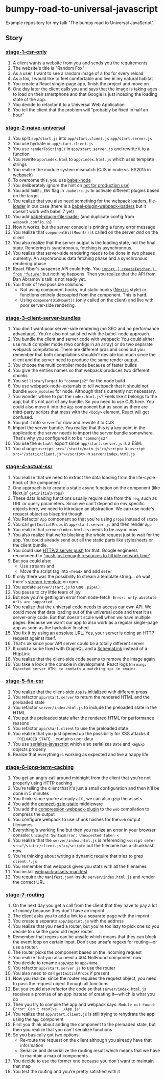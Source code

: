 # bumpy-road-to-universal-javascript

Example repository for my talk "The bumpy road to Universal JavaScript".

## Story

### [stage-1-csr-only](stage-1-csr-only)

1.  A client wants a website from you and sends you the requirements
1.  The website's title is "Random Fox"
1.  As a user, I want to see a random image of a fox for every reload
1.  As a fox, I would like to feel comfortable and live in my natural habitat
1.  You create a React single-page app, finish the project and move on
1.  One day later the client calls you and says that the image is taking ages to load on their smartphone and that Google is just indexing the loading state of the app.
1.  You decide to refactor it to a Universal Web Application
1.  You tell the client that the problem will "probably be fixed in half an hour"

### [stage-2-naive-universal](stage-2-naive-universal)

1.  You split `app/start.js` into `app/start.client.js` `app/start.server.js`
1.  You use hydrate in `app/start.client.js`
1.  You use `renderToString()` in `app/start.server.js` and rewrite it to a function
1.  You rewrite `app/index.html` to `app/index.html.js` which uses template strings
1.  You realize the module system mismatch (CJS in node vs. ES2015 in webpack)
1.  To overcome this, you use [babel-node](https://github.com/babel/babel/tree/master/packages/babel-node)
1.  You deliberately ignore the hint on [not for production use](https://babeljs.io/docs/usage/cli/#babel-node))
1.  You add `BABEL_ENV` flag in `.babelrc.js` to activate different plugins based on the target
1.  You realize that you also need something for the webpack loaders, [file-loader](https://github.com/webpack-contrib/file-loader) in our case (there is a [babel-plugin-webpack-loaders](https://github.com/istarkov/babel-plugin-webpack-loaders) but it doesn't work with babel 7 yet)
1.  You add [babel-plugin-file-loader](https://github.com/sheerun/babel-plugin-file-loader) (and duplicate config from `webpack.config.js`)
1.  Now it works, but the server console is printing a funny error message
1.  You realize that `componentWillMount()` is called on the server _and_ on the client
1.  You also realize that the server output is the loading state, not the final state. Rendering is synchronous, fetching is asynchronous.
1.  You realize that server-side rendering needs to be done in two phases currently: An asychronous data fetching phase and a synchronous rendering phase
1.  React Fiber's suspense API could help. You [`import { createFetcher } from "future"`](https://blog.usejournal.com/notes-from-dan-abramovs-beyond-react-16-talk-5861a92dcdce) but nothing happens. Then you realize that the API from Dan Abramov's talk is not ready yet.
1.  You think of two possible solutions:
    * Not using component hooks, but static hooks ([Next.js](https://nextjs.org/) style) or functions entirely decoupled from the component. This is hard.
    * Using `componentDidMount()` (only called on the client) and live with poor server-side rendering.

### [stage-3-client-server-bundles](stage-3-client-server-bundles)

1.  You don't want poor server-side rendering (no SEO and no performance advantage). You're also not satisfied with the babel-node approach.
1.  You bundle the client and server code with webpack: You could either use multi compiler mode (two configs in an array) or do two separate webpack compilations. There are different pros and cons but you remember that both compilations shouldn't deviate too much since the client and the server need to produce the same render output.
1.  You choose the multi compiler mode because of faster builds
1.  You give the entries names so that webpack produces two different chunks
1.  You set `libraryTarget` to `"commonjs2"` for the node build
1.  You use [webpack-node-externals](https://www.npmjs.com/package/webpack-node-externals) to tell webpack that it should not bundle `node_modules` for node. Although that's currently not necessary.
1.  You wonder where to put the `index.html.js`? Feels like it belongs to the app, but it's not part of any bundle. So you need to use CJS here. You could also move it into the `App` component but as soon as there are third-party scripts that mess with the `<body>` element, React will get confused.
1.  You put it into `server` for now and rewrite it to CJS
1.  Import the server bundle. You realize that this is a key point in the application: the server needs to import the server bundle somewhere. That's why you configured it to be `"commonjs2"`.
1.  You use the `default` export since `app/start.server.js` is a ESM.
1.  You change `<script src="/static/main.js"></script>` to `<script src="/static/client.js"></script>` in `server/index.html.js`

### [stage-4-actual-ssr](stage-4-actual-ssr)

1.  You realize that we need to extract the data loading from the life-cycle hook of the component
1.  One approach is to create a static async function on the component (like Next.js' `getInitialProps`)
1.  These data loading functions usually require data from the `req`, such as URL or query parameters. Since we can't depend on env specific objects here, we need to introduce an abstraction. We can use node's request object as blueprint though.
1.  You Refactor `App` component so that you're using `props` instead of `state`
1.  You call `getInitialProps` in `app/start.server.js` and then render `App`
1.  You realize that `server/index.html.js` needs to be async now
1.  You also realize that we're blocking the whole request just to wait for the app. You could already send out all the static parts like stylesheets or the client bundle.
1.  You could use [HTTP/2 server push](https://en.wikipedia.org/wiki/HTTP/2_Server_Push) for that. Google engineers recommend to ["push just enough resources to fill idle network time"](https://docs.google.com/document/d/1K0NykTXBbbbTlv60t5MyJvXjqKGsCVNYHyLEXIxYMv0/edit).
1.  But you could also:
    * Use streams and
    * Move the script tag into `<head>` and add `defer`
1.  If only there was the possibility to stream a template string... oh wait, there's [stream-template](https://www.npmjs.com/package/stream-template) on npm.
1.  You update `server/start.js` to use `.pipe()`
1.  You pause to cry little tears of joy
1.  But now you're getting an error from node-fetch: `Error: only absolute urls are supported`
1.  You realize that the universal code needs to access our own API. We could move that data loading out of the universal code and treat it as server-only code. But that doesn't scale well when we have multiple pages. Because we wan't our app to also work as a regular single-page app as soon as the hydration finished.
1.  You fix it by using an absolute URL. Yes, your server is doing an HTTP request against itself.
1.  That's ok since your API server could be a totally different server
1.  It could also be fixed with GraphQL and a [SchemaLink](https://www.apollographql.com/docs/link/links/schema.html) instead of a HttpLink
1.  You realize that the client-side code seems to remove the image again
1.  You take a look a the console in development. React logs `Warning: Expected server HTML to contain a matching <p> in <main>.`

### [stage-5-fix-csr](stage-5-fix-csr)

1.  You realize that the client-side `App` is initialized with different props
1.  You refactor `app/start.server` to return the rendered HTML and the preloaded state
1.  You refactor `server/index.html.js` to include the preloaded state in the HTML.
1.  You put the preloaded state after the rendered HTML for performance reasons
1.  You refactor `app/start.client` to use the preloaded state
1.  You realize that you just opened up the possibility for XSS attacks if `__PRELOADED_STATE__` contains user data
1.  You use [serialize-javascript](https://github.com/yahoo/serialize-javascript) which also serializes `Date` and `RegExp` objects properly
1.  Realize that everything is working as expected and live a happy life

### [stage-6-long-term-caching](stage-6-long-term-caching)

1.  You get an angry call around midnight from the client that you're not properly using HTTP caching
1.  You're telling the client that it's just a small configuration and then it'll be done in 5 minutes
1.  You think: since you're already at it, we can also gzip the assets
1.  You add the [connect-gzip-static](https://github.com/pirxpilot/connect-gzip-static) middleware
1.  You add the [compression-webpack-plugin](https://github.com/webpack-contrib/compression-webpack-plugin) to the `web` compilation to compress the output
1.  You configure webpack to use chunk hashes for the `web` output filenames
1.  Everything's working fine but then you realize an error in your browser console: `Uncaught SyntaxError: Unexpected token <`
1.  You realize that the `server/index.html.js` is referencing `<script defer src="/static/client.js"></script>` but the filename has a chunkhash now.
1.  You're thinking about writing a dynamic require that tries to grep `client.*.js`
1.  You remember that webpack gives you stats with all the filenames
1.  You install [webpack-assets-manifest](https://github.com/webdeveric/webpack-assets-manifest)
1.  You require the `manifest.json` inside `server/index.html.js` and render the correct URL

### [stage-7-routing](stage-7-routing)

1.  On the next day you get a call from the client that they have to pay a lot of money because they don't have an imprint
1.  The client asks you to add a link to a separate page with the imprint
1.  You create a separate `app/Imprint.js` with the address
1.  You realize that you need a router, but you're too lazy to pick one so you decide to use the good old regex router.
1.  Remember that regexs can be unsafe which means that they can block the event loop on certain input. Don't use unsafe regexs for routing—or use a router.
1.  The router picks the component based on the incoming request
1.  You realize that you also need a 404 NotFound component now
1.  You decide to rename `app/App` to `app/Home`
1.  You refactor `app/start.server.js` to use the router
1.  You also need to call `getInitialProps` if present
1.  Now you realize: since the router requires the request object, you need to pass the request object through all functions
1.  But you could also refactor the code so that `server/index.html.js` receives a promise of an app instead of creating it—which is what you do
1.  Then you try to compile the app and webpack says: `Module not found: Error: Can't resolve './App.js'`
1.  You realize that `app/start.client.js` is still trying to rehydrate the app using the `App` component
1.  First you think about adding the component to the preloaded state, but then you realize that you can't serialize functions
1.  So you basically got two options:
    * Re-route the request on the client although you already have that information
    * Serialize and deserialize the routing result which means that we have to maintain a map of components
1.  You decide to use the former one because you don't want to maintain that map
1.  You test the routing and you're pretty satisfied with it
